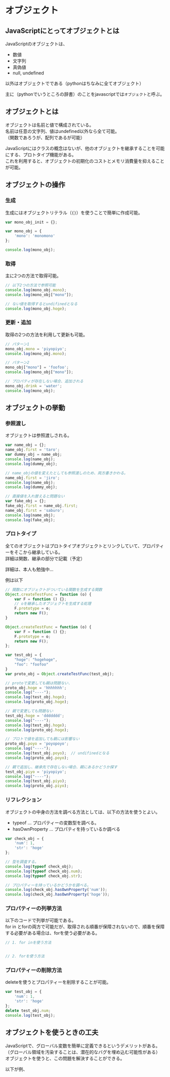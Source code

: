 # オブジェクト

## JavaScriptにとってオブジェクトとは
JavaScriptのオブジェクトは、
* 数値
* 文字列
* 真偽値
* null, undefined

以外はオブジェクトでである（pythonはちなみに全てオブジェクト）

主に（pythonでいうところの辞書）のことをjavascriptでは`オブジェクト`と呼ぶ。  

## オブジェクトとは
オブジェクトは名前と値で構成されている。  
名前は任意の文字列、値はundefined以外なら全て可能。  
（関数であろうが、配列であるが可能）  

JavaScriptにはクラスの概念はないが、他のオブジェクトを継承することを可能にする、プロトタイプ機能がある。  
これを利用すると、オブジェクトの初期化のコストとメモリ消費量を抑えることが可能。  

## オブジェクトの操作

### 生成
生成にはオブジェクトリテラル（`{}`）を使うことで簡単に作成可能。
```js
var mono_obj_init = {};

var mono_obj = {
    'mono': 'monomono'
};

console.log(mono_obj);
```

### 取得
主に2つの方法で取得可能。
```js
// 以下2つの方法で参照可能
console.log(mono_obj.mono);
console.log(mono_obj["mono"]);

// ない値を取得するとundifinedとなる
console.log(mono_obj.hoge);
```

### 更新・追加
取得の2つの方法を利用して更新も可能。
```js
// パターン1
mono_obj.mono = 'piyopiyo';
console.log(mono_obj.mono);

// パターン2
mono_obj["mono"] = 'foofoo';
console.log(mono_obj["mono"]);

// プロパティが存在しない場合、追加される
mono_obj.drink = 'water';
console.log(mono_obj);
```

## オブジェクトの挙動
### 参照渡し
オブジェクトは参照渡しされる。
```js
var name_obj = {};
name_obj.first = 'taro';
var dummy_obj = name_obj;
console.log(name_obj);
console.log(dummy_obj);

// name_objの値を変えたとしても参照渡しのため、両方書きかわる。
name_obj.first = 'jiro';
console.log(name_obj);
console.log(dummy_obj);

// 直接値を入れ替えると問題ない
var fake_obj = {};
fake_obj.first = name_obj.first;
name_obj.first = 'saburo';
console.log(name_obj);
console.log(fake_obj);
```

### プロトタイプ
全てのオブジェクトはプロトタイプオブジェクトとリンクしていて、プロパティーをそこから継承している。  
詳細は関数、継承の部分で記載（予定）

詳細は、本人も勉強中...

例は以下
```js
// 関数にオブジェクトがついている関数を生成する関数
Object.createTestFunc = function (o) {
    var F = function () {};
    // oを継承したオブジェクトを生成する処理
    F.prototype = o;
    return new F();
}

Object.createTestFunc = function (o) {
    var F = function () {};
    F.prototype = o;
    return new F();
};

var test_obj = {
	"hoge": "hogehoge",
	"foo": "foofoo"
}
var proto_obj = Object.createTestFunc(test_obj);

// protoで変更しても親は問題ない.
proto_obj.hoge = 'hhhhhhh';
console.log("----");
console.log(test_obj.hoge);
console.log(proto_obj.hoge);

// 親で変更しても問題ない
test_obj.hoge = 'ddddddd';
console.log("----");
console.log(test_obj.hoge);
console.log(proto_obj.hoge);

// プロトで値を追加しても親には影響ない
proto_obj.poyo = 'poyopoyo';
console.log("----");
console.log(test_obj.poyo);  // undifinedとなる
console.log(proto_obj.poyo);

// 親で追加し、継承先で存在しない場合、親にあるかどうか探す
test_obj.piyo = 'piyopiyo';
console.log("----");
console.log(test_obj.piyo);
console.log(proto_obj.piyo);
```

### リフレクション
オブジェクトの中身の方法を調べる方法としては、以下の方法を使うとよい。
* typeof ... プロパティーの変数型を調べる。
* hasOwnProperty ... プロパティを持っているか調べる
```js
var check_obj = {
	'num': 1,
	'str': 'hoge'
};

// 型を調査する。
console.log(typeof check_obj);
console.log(typeof check_obj.num);
console.log(typeof check_obj.str);

// プロパティーを持っているかどうかを調べる。
console.log(check_obj.hasOwnProperty('num'));
console.log(check_obj.hasOwnProperty('hoge'));
```

### プロパティーの列挙方法
以下のコードで列挙が可能である。  
for in とforの両方で可能だが、取得される順番が保障されないので、順番を保障する必要がある場合は、forを使う必要がある。
```js
// 1. for inを使う方法


// 2. forを使う方法

```

### プロパティーの削除方法
deleteを使うとプロパティーを削除することが可能。  
```js
var test_obj = {
	'num': 1,
	'str': 'hoge'
};
delete test_obj.num;
console.log(test_obj);
```

## オブジェクトを使うときの工夫
JavaScriptで、グローバル変数を簡単に定義できるというデメリットがある。
（グローバル領域を汚染することは、潜在的なバグを埋め込む可能性がある）     
オブジェクトを使うと、この問題を解決することができる。

以下が例、
```js


```
